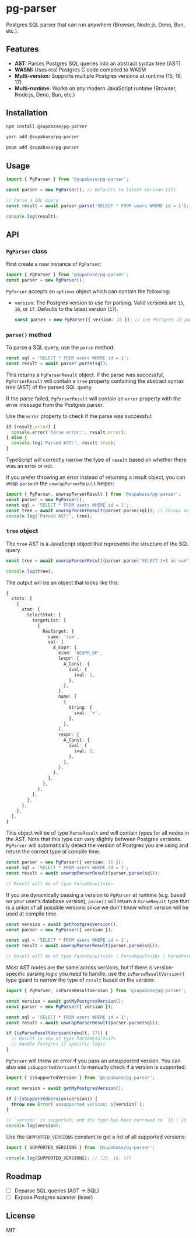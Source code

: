 # pg-parser

Postgres SQL parser that can run anywhere (Browser, Node.js, Deno, Bun, etc.).

## Features

- **AST:** Parses Postgres SQL queries into an abstract syntax tree (AST)
- **WASM:** Uses real Postgres C code compiled to WASM
- **Multi-version:** Supports multiple Postgres versions at runtime (15, 16, 17)
- **Multi-runtime:** Works on any modern JavaScript runtime (Browser, Node.js, Deno, Bun, etc.)

## Installation

```bash
npm install @supabase/pg-parser
```

```bash
yarn add @supabase/pg-parser
```

```bash
pnpm add @supabase/pg-parser
```

## Usage

```typescript
import { PgParser } from '@supabase/pg-parser';

const parser = new PgParser(); // Defaults to latest version (17)

// Parse a SQL query
const result = await parser.parse('SELECT * FROM users WHERE id = 1');

console.log(result);
```

## API

### `PgParser` class

First create a new instance of `PgParser`:

```typescript
import { PgParser } from '@supabase/pg-parser';
const parser = new PgParser();
```

`PgParser` accepts an `options` object which can contain the following:

- `version`: The Postgres version to use for parsing. Valid versions are `15`, `16`, or `17`. Defaults to the latest version (`17`).

  ```typescript
  const parser = new PgParser({ version: 15 }); // Use Postgres 15 parser
  ```

### `parse()` method

To parse a SQL query, use the `parse` method:

```typescript
const sql = 'SELECT * FROM users WHERE id = 1';
const result = await parser.parse(sql);
```

This returns a `PgParserResult` object. If the parse was successful, `PgParserResult` will contain a `tree` property containing the abstract syntax tree (AST) of the parsed SQL query.

If the parse failed, `PgParserResult` will contain an `error` property with the error message from the Postgres parser.

Use the `error` property to check if the parse was successful:

```typescript
if (result.error) {
  console.error('Parse error:', result.error);
} else {
  console.log('Parsed AST:', result.tree);
}
```

TypeScript will correctly narrow the type of `result` based on whether there was an error or not.

If you prefer throwing an error instead of returning a result object, you can wrap `parse` in the `unwrapParserResult` helper:

```typescript
import { PgParser, unwrapParserResult } from '@supabase/pg-parser';
const parser = new PgParser();
const sql = 'SELECT * FROM users WHERE id = 1';
const tree = await unwrapParserResult(parser.parse(sql)); // Throws an error if the parse failed
console.log('Parsed AST:', tree);
```

### `tree` object

The `tree` AST is a JavaScript object that represents the structure of the SQL query.

```typescript
const tree = await unwrapParserResult(parser.parse('SELECT 1+1 as sum'));

console.log(tree);
```

The output will be an object that looks like this:

```typescript
{
  stmts: [
    {
      stmt: {
        SelectStmt: {
          targetList: [
            {
              ResTarget: {
                name: 'sum',
                val: {
                  A_Expr: {
                    kind: 'AEXPR_OP',
                    lexpr: {
                      A_Const: {
                        ival: {
                          ival: 1,
                        },
                      },
                    },
                    name: [
                      {
                        String: {
                          sval: '+',
                        },
                      },
                    ],
                    rexpr: {
                      A_Const: {
                        ival: {
                          ival: 1,
                        },
                      },
                    },
                  },
                },
              },
            },
          ],
        },
      },
    },
  ],
}
```

This object will be of type `ParseResult` and will contain types for all nodes in the AST. Note that this type can vary slightly between Postgres versions. `PgParser` will automatically detect the version of Postgres you are using and return the correct type at compile time.

```typescript
const parser = new PgParser({ version: 16 });
const sql = 'SELECT * FROM users WHERE id = 1';
const result = await unwrapParserResult(parser.parse(sql));

// Result will be of type ParseResult<16>
```

If you are dynamically passing a version to `PgParser` at runtime (e.g. based on your user's database version), `parse()` will return a `ParseResult` type that is a union of all possible versions since we don't know which version will be used at compile time.

```typescript
const version = await getPostgresVersion();
const parser = new PgParser({ version });

const sql = 'SELECT * FROM users WHERE id = 1';
const result = await unwrapParserResult(parser.parse(sql));

// Result will be of type ParseResult<15> | ParseResult<16> | ParseResult<17>
```

Most AST nodes are the same across versions, but if there is version-specific parsing logic you need to handle, use the `isParseResultVersion()` type guard to narrow the type of `result` based on the version:

```typescript
import { PgParser, isParseResultVersion } from '@supabase/pg-parser';

const version = await getMyPostgresVersion();
const parser = new PgParser({ version });

const sql = 'SELECT * FROM users WHERE id = 1';
const result = await unwrapParserResult(parser.parse(sql));

if (isParseResultVersion(result, 17)) {
  // Result is now of type ParseResult<17>
  // Handle Postgres 17 specific logic
}
```

`PgParser` will throw an error if you pass an unsupported version. You can also use `isSupportedVersion()` to manually check if a version is supported:

```typescript
import { isSupportedVersion } from '@supabase/pg-parser';

const version = await getMyPostgresVersion();

if (!isSupportedVersion(version)) {
  throw new Error(`unsupported version: ${version}`);
}

// `version` is supported, and its type has been narrowed to `15 | 16 | 17`
console.log(version);
```

Use the `SUPPORTED_VERSIONS` constant to get a list of all supported versions:

```typescript
import { SUPPORTED_VERSIONS } from '@supabase/pg-parser';

console.log(SUPPORTED_VERSIONS); // [15, 16, 17]
```

## Roadmap

- [ ] Deparse SQL queries (AST -> SQL)
- [ ] Expose Postgres scanner (lexer)

## License

MIT

